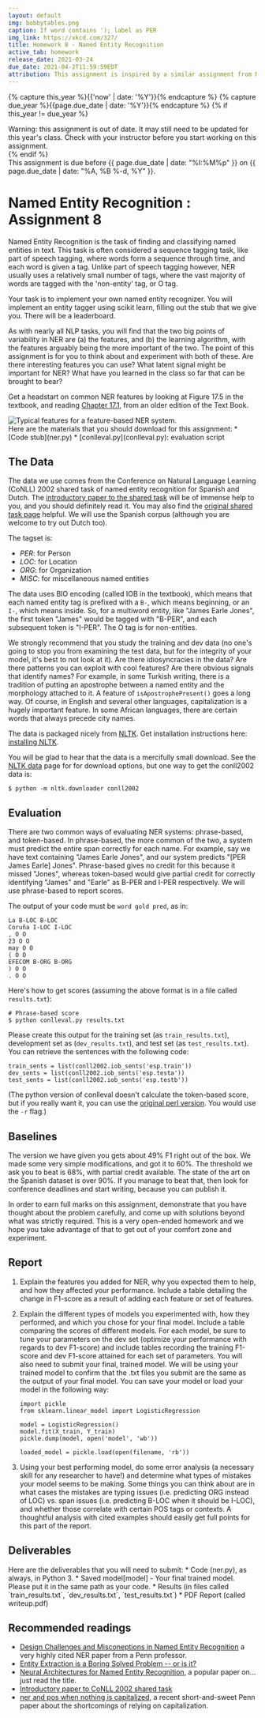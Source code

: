 ```yaml
---
layout: default
img: bobbytables.png
caption: If word contains '); label as PER
img_link: https://xkcd.com/327/   
title: Homework 8 - Named Entity Recognition
active_tab: homework
release_date: 2021-03-24
due_date: 2021-04-2T11:59:59EDT
attribution: This assignment is inspired by a similar assignment from Michael Elhadad's [NLP class](https://www.cs.bgu.ac.il/~elhadad/nlp17.html) at Ben-Gurion University of the Negev. Stephen Mayhew developed this homework assignment for UPenn's CIS 530 class in Spring 2018.
---
```


<!-- Check whether the assignment is up to date -->
{% capture this_year %}{{'now' | date: '%Y'}}{% endcapture %}
{% capture due_year %}{{page.due_date | date: '%Y'}}{% endcapture %}
{% if this_year != due_year %} 
<div class="alert alert-danger">
Warning: this assignment is out of date.  It may still need to be updated for this year's class.  Check with your instructor before you start working on this assignment.
</div>
{% endif %}
<!-- End of check whether the assignment is up to date -->

<div class="alert alert-info">
This assignment is due before {{ page.due_date | date: "%I:%M%p" }} on {{ page.due_date | date: "%A, %B %-d, %Y" }}.
</div>

Named Entity Recognition <span class="text-muted">: Assignment 8</span>
=============================================================


Named Entity Recognition is the task of finding and classifying named entities in text. This task is often considered a sequence tagging task, like part of speech tagging, where words form a sequence through time, and each word is given a tag. Unlike part of speech tagging however, NER usually uses a relatively small number of tags, where the vast majority of words are tagged with the 'non-entity' tag, or O tag.

Your task is to implement your own named entity recognizer. You will implement an entity tagger using scikit learn, filling out the stub that we give you. There will be a leaderboard.

As with nearly all NLP tasks, you will find that the two big points of variability in NER are (a) the features, and (b) the learning algorithm, with the features arguably being the more important of the two. The point of this assignment is for you to think about and experiment with both of these. Are there interesting features you can use? What latent signal might be important for NER? What have you learned in the class so far that can be brought to bear?

Get a headstart on common NER features by looking at Figure 17.5 in the textbook, and reading [Chapter 17.1](https://web.stanford.edu/~jurafsky/slp3/old_oct19/17.pdf), from an older edition of the Text Book. 

<img src="features_for_NER.png" alt="Typical features for a feature-based NER system." class="img-responsive" />


<div class="alert alert-info" markdown="1">
Here are the materials that you should download for this assignment:
* [Code stub](ner.py)
* [conlleval.py](conlleval.py): evaluation script
</div>


## The Data

The data we use comes from the Conference on Natural Language Learning (CoNLL) 2002 shared task of named entity recognition for Spanish and Dutch. The [introductory paper to the shared task](http://www.aclweb.org/anthology/W02-2024) will be of immense help to you, and you should definitely read it. You may also find the [original shared task page](https://www.clips.uantwerpen.be/conll2002/ner/) helpful. We will use the Spanish corpus (although you are welcome to try out Dutch too).  

The tagset is:
* *PER*: for Person
* *LOC*: for Location
* *ORG*: for Organization
* *MISC*: for miscellaneous named entities

The data uses BIO encoding (called IOB in the textbook), which means that each named entity tag is prefixed with a `B-`, which means beginning, or an `I-`, which means inside. So, for a multiword entity, like "James Earle Jones", the first token "James" would be tagged with "B-PER", and each subsequent token is "I-PER". The O tag is for non-entities.

We strongly recommend that you study the training and dev data (no one's going to stop you from examining the test data, but for the integrity of your model, it's best to not look at it). Are there idiosyncracies in the data? Are there patterns you can exploit with cool features? Are there obvious signals that identify names? For example, in some Turkish writing, there is a tradition of putting an apostrophe between a named entity and the morphology attached to it. A feature of `isApostrophePresent()` goes a long way. Of course, in English and several other languages, capitalization is a hugely important feature. In some African languages, there are certain words that always precede city names. 

The data is packaged nicely from [NLTK](http://www.nltk.org/). Get installation instructions here: [installing NLTK](http://www.nltk.org/install.html).

You will be glad to hear that the data is a mercifully small download. See the [NLTK data](http://www.nltk.org/data) page for for download options, but one way to get the conll2002 data is:

```
$ python -m nltk.downloader conll2002
```


## Evaluation

There are two common ways of evaluating NER systems: phrase-based, and token-based. In phrase-based, the more common of the two, a system must predict the entire span correctly for each name. For example, say we have text containing "James Earle Jones", and our system predicts "[PER James Earle] Jones". Phrase-based gives no credit for this because it missed "Jones", whereas token-based would give partial credit for correctly identifying "James" and "Earle" as B-PER and I-PER respectively. We will use phrase-based to report scores.

The output of your code must be `word gold pred`, as in:
```
La B-LOC B-LOC
Coruña I-LOC I-LOC
, O O
23 O O
may O O
( O O
EFECOM B-ORG B-ORG
) O O
. O O
```

Here's how to get scores (assuming the above format is in a file called `results.txt`):

```
# Phrase-based score
$ python conlleval.py results.txt
```

Please create this output for the training set (as `train_results.txt`), development set as (`dev_results.txt`), and test set (as `test_results.txt`). You can retrieve the sentences with the following code:

```
train_sents = list(conll2002.iob_sents('esp.train'))
dev_sents = list(conll2002.iob_sents('esp.testa'))
test_sents = list(conll2002.iob_sents('esp.testb'))
```

(The python version of conlleval doesn't calculate the token-based score, but if you really want it, you can use the [original perl version](https://www.clips.uantwerpen.be/conll2000/chunking/output.html). You would use the `-r` flag.)


## Baselines

The version we have given you gets about 49% F1 right out of the box. We made some very simple modifications, and got it to 60%. The threshold we ask you to beat is 68%, with partial credit available. The state of the art on the Spanish dataset is over 90%. If you manage to beat that, then look for conference deadlines and start writing, because you can publish it.  

In order to earn full marks on this assignment, demonstrate that you have thought about the problem carefully, and come up with solutions beyond what was strictly required. This is a very open-ended homework and we hope you take advantage of that to get out of your comfort zone and experiment. 

## Report

1. Explain the features you added for NER, why you expected them to help, and how they affected your performance. Include a table detailing the change in F1-score as a result of adding each feature or set of features.

2. Explain the different types of models you experimented with, how they performed, and which you chose for your final model. Include a table comparing the scores of different models. For each model, be sure to tune your parameters on the dev set (optimize your performance with regards to dev F1-score) and include tables recording the training F1-score and dev F1-score attained for each set of parameters. You will also need to submit your final, trained model. We will be using your trained model to confirm that the .txt files you submit are the same as the output of your final model. You can save your model or load your model in the following way:

    ```
    import pickle
    from sklearn.linear_model import LogisticRegression
    
    model = LogisticRegression()
    model.fit(X_train, Y_train)
    pickle.dump(model, open('model', 'wb'))
    
    loaded_model = pickle.load(open(filename, 'rb'))
    ```

3. Using your best performing model, do some error analysis (a necessary skill for any researcher to have!) and determine what types of mistakes your model seems to be making. Some things you can think about are in what cases the mistakes are typing issues (i.e. predicting ORG instead of LOC) vs. span issues (i.e. predicting B-LOC when it should be I-LOC), and whether those correlate with certain POS tags or contexts. A thoughtful analysis with cited examples should easily get full points for this part of the report. 

## Deliverables 
<div class="alert alert-warning" markdown="1">
Here are the deliverables that you will need to submit:
* Code (ner.py), as always, in Python 3.
* Saved model[model] - Your final trained model. Please put it in the same path as your code.
* Results (in files called `train_results.txt`, `dev_results.txt`, `test_results.txt`)
* PDF Report (called writeup.pdf)
</div>



## Recommended readings
* [Design Challenges and Misconeptions in Named Entity Recognition](http://cogcomp.org/papers/RatinovRo09.pdf) a very highly cited NER paper from a Penn professor.
* [Entity Extraction is a Boring Solved Problem -- or is it?](https://www.aclweb.org/anthology/N07-2046.pdf)
* [Neural Architectures for Named Entity Recognition](https://arxiv.org/abs/1603.01360), a popular paper on... just read the title.
* [Introductory paper to CoNLL 2002 shared task](http://www.aclweb.org/anthology/W02-2024)
* [ner and pos when nothing is capitalized](https://www.aclweb.org/anthology/D19-1650.pdf), a recent short-and-sweet Penn paper about the shortcomings of relying on capitalization.
